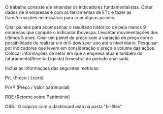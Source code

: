 O trabalho consiste em entender os indicadores fundamentalistas. Obter dados de 9 empresas e com as ferramentas de ETL e fazer as transformações necessárias para criar alguns paineis.

Criar painéis para acompanhar o resultado histórico de pelo menos 9 empresas que compõe o indicador Ibovespa. Levantar movimentações dos últimos 5 anos. Criar um painel de preço com a variação de preço com a possibilidade de realizar um drill-down por ano até o nível diário. Pesquisar por indicadores que levem em consideração o preço e volume das ações. Colocar informações de setor em que a empresa atua e também do faturamento(Receita Líquida) trimestral do período analisado.

Inclua as informações das seguintes metricas:

P/L (Preço / Lucro)

P/VP (Preço / Valor patrimonial)

ROE (Retorno sobre Patrimônio)

OBS.: O arquivo com o dashboard está na pasta "bi-files"
